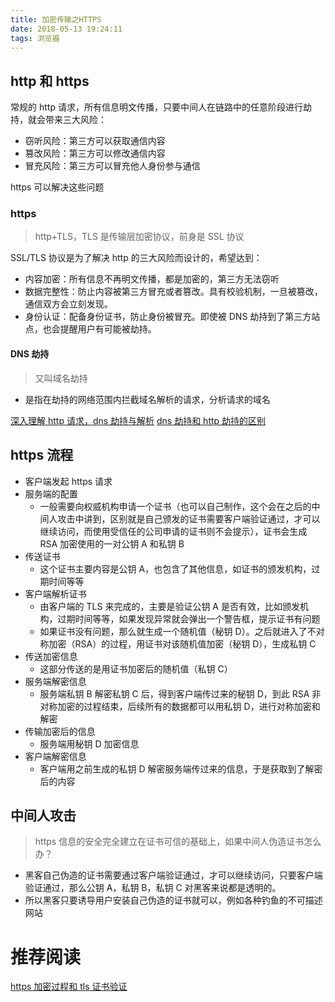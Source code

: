 ```yaml
---
title: 加密传输之HTTPS
date: 2018-05-13 19:24:11
tags: 浏览器
---
```


## http 和 https

常规的 http 请求，所有信息明文传播，只要中间人在链路中的任意阶段进行劫持，就会带来三大风险：

* 窃听风险：第三方可以获取通信内容
* 篡改风险：第三方可以修改通信内容
* 冒充风险：第三方可以冒充他人身份参与通信

https 可以解决这些问题

### https

> http+TLS，TLS 是传输层加密协议，前身是 SSL 协议

SSL/TLS 协议是为了解决 http 的三大风险而设计的，希望达到：

* 内容加密：所有信息不再明文传播，都是加密的，第三方无法窃听
* 数据完整性：防止内容被第三方冒充或者篡改。具有校验机制，一旦被篡改，通信双方会立刻发现。
* 身份认证：配备身份证书，防止身份被冒充。即使被 DNS 劫持到了第三方站点，也会提醒用户有可能被劫持。

#### DNS 劫持

> 又叫域名劫持

* 是指在劫持的网络范围内拦截域名解析的请求，分析请求的域名

[深入理解 http 请求，dns 劫持与解析](https://juejin.im/post/59ba146c6fb9a00a4636d8b6)
[dns 劫持和 http 劫持的区别](https://www.zhihu.com/question/27035513)

## https 流程

* 客户端发起 https 请求
* 服务端的配置
  * 一般需要向权威机构申请一个证书（也可以自己制作，这个会在之后的中间人攻击中讲到，区别就是自己颁发的证书需要客户端验证通过，才可以继续访问，而使用受信任的公司申请的证书则不会提示），证书会生成 RSA 加密使用的一对公钥 A 和私钥 B
* 传送证书
  * 这个证书主要内容是公钥 A，也包含了其他信息，如证书的颁发机构，过期时间等等
* 客户端解析证书
  * 由客户端的 TLS 来完成的，主要是验证公钥 A 是否有效，比如颁发机构，过期时间等等，如果发现异常就会弹出一个警告框，提示证书有问题
  * 如果证书没有问题，那么就生成一个随机值（秘钥 D）。之后就进入了不对称加密（RSA）的过程，用证书对该随机值加密（秘钥 D），生成私钥 C
* 传送加密信息
  * 这部分传送的是用证书加密后的随机值（私钥 C）
* 服务端解密信息
  * 服务端私钥 B 解密私钥 C 后，得到客户端传过来的秘钥 D，到此 RSA 非对称加密的过程结束，后续所有的数据都可以用私钥 D，进行对称加密和解密
* 传输加密后的信息
  * 服务端用秘钥 D 加密信息
* 客户端解密信息
  * 客户端用之前生成的私钥 D 解密服务端传过来的信息，于是获取到了解密后的内容

## 中间人攻击

> https 信息的安全完全建立在证书可信的基础上，如果中间人伪造证书怎么办？

* 黑客自己伪造的证书需要通过客户端验证通过，才可以继续访问，只要客户端验证通过，那么公钥 A，私钥 B，私钥 C 对黑客来说都是透明的。
* 所以黑客只要诱导用户安装自己伪造的证书就可以，例如各种钓鱼的不可描述网站

# 推荐阅读

[https 加密过程和 tls 证书验证](https://juejin.im/post/5a4f4884518825732b19a3ce)
